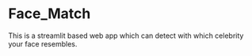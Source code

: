 # Face_Match
This is a streamlit based web app which can detect with which celebrity your face resembles.
